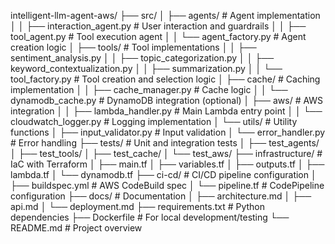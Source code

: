 intelligent-llm-agent-aws/
├── src/
│   ├── agents/                 # Agent implementation
│   │   ├── interaction_agent.py  # User interaction and guardrails
│   │   ├── tool_agent.py         # Tool execution agent
│   │   └── agent_factory.py      # Agent creation logic
│   ├── tools/                  # Tool implementations
│   │   ├── sentiment_analysis.py
│   │   ├── topic_categorization.py
│   │   ├── keyword_contextualization.py
│   │   ├── summarization.py
│   │   └── tool_factory.py       # Tool creation and selection logic
│   ├── cache/                  # Caching implementation
│   │   ├── cache_manager.py      # Cache logic
│   │   └── dynamodb_cache.py     # DynamoDB integration (optional)
│   ├── aws/                    # AWS integration
│   │   ├── lambda_handler.py     # Main Lambda entry point
│   │   └── cloudwatch_logger.py  # Logging implementation
│   └── utils/                  # Utility functions
│       ├── input_validator.py    # Input validation
│       └── error_handler.py      # Error handling
├── tests/                      # Unit and integration tests
│   ├── test_agents/
│   ├── test_tools/
│   ├── test_cache/
│   └── test_aws/
├── infrastructure/             # IaC with Terraform
│   ├── main.tf
│   ├── variables.tf
│   ├── outputs.tf
│   ├── lambda.tf
│   └── dynamodb.tf
├── ci-cd/                      # CI/CD pipeline configuration
│   ├── buildspec.yml           # AWS CodeBuild spec
│   └── pipeline.tf             # CodePipeline configuration
├── docs/                       # Documentation
│   ├── architecture.md
│   ├── api.md
│   └── deployment.md
├── requirements.txt            # Python dependencies
├── Dockerfile                  # For local development/testing
└── README.md                   # Project overview
